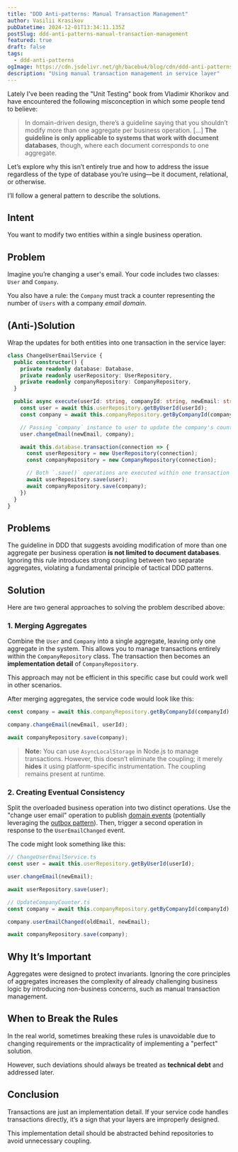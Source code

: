 ```yaml
---
title: "DDD Anti-patterns: Manual Transaction Management"
author: Vasilii Krasikov
pubDatetime: 2024-12-01T13:34:11.135Z
postSlug: ddd-anti-patterns-manual-transaction-management
featured: true
draft: false
tags:
  - ddd-anti-patterns
ogImage: https://cdn.jsdelivr.net/gh/bacebu4/blog/cdn/ddd-anti-patterns-manual-transaction-management.png
description: "Using manual transaction management in service layer"
---
```


Lately I've been reading the "Unit Testing" book from Vladimir Khorikov and have encountered the following misconception in which some people tend to believe:

> In domain-driven design, there’s a guideline saying that you shouldn’t modify more than one aggregate per business operation. [...] **The guideline is only applicable to systems that work with document databases**, though, where each document corresponds to one aggregate.

Let’s explore why this isn’t entirely true and how to address the issue regardless of the type of database you’re using—be it document, relational, or otherwise.

I’ll follow a general pattern to describe the solutions.

## Intent

You want to modify two entities within a single business operation.

## Problem

Imagine you’re changing a user's email. Your code includes two classes: `User` and `Company`.

You also have a rule: the `Company` must track a counter representing the number of `Users` with a company _email domain_.

## (Anti-)Solution

Wrap the updates for both entities into one transaction in the service layer:

```ts
class ChangeUserEmailService {
  public constructor() {
    private readonly database: Database,
    private readonly userRepository: UserRepository,
    private readonly companyRepository: CompanyRepository,
  }

  public async execute(userId: string, companyId: string, newEmail: string) {
    const user = await this.userRepository.getByUserId(userId);
    const company = await this.companyRepository.getByCompanyId(companyId);

    // Passing `company` instance to user to update the company's counter
    user.changeEmail(newEmail, company);

    await this.database.transaction(connection => {
      const userRepository = new UserRepository(connection);
      const companyRepository = new CompanyRepository(connection);

      // Both `.save()` operations are executed within one transaction
      await userRepository.save(user);
      await companyRepository.save(company);
    })
  }
}
```

## Problems

The guideline in DDD that suggests avoiding modification of more than one aggregate per business operation **is not limited to document databases**. Ignoring this rule introduces strong coupling between two separate aggregates, violating a fundamental principle of tactical DDD patterns.

## Solution

Here are two general approaches to solving the problem described above:

### 1. Merging Aggregates

Combine the `User` and `Company` into a single aggregate, leaving only one aggregate in the system. This allows you to manage transactions entirely within the `CompanyRepository` class. The transaction then becomes an **implementation detail** of `CompanyRepository`.

This approach may not be efficient in this specific case but could work well in other scenarios.

After merging aggregates, the service code would look like this:

```ts
const company = await this.companyRepository.getByCompanyId(companyId);

company.changeEmail(newEmail, userId);

await companyRepository.save(company);
```

> **Note:** You can use `AsyncLocalStorage` in Node.js to manage transactions. However, this doesn’t eliminate the coupling; it merely **hides** it using platform-specific instrumentation. The coupling remains present at runtime.

### 2. Creating Eventual Consistency

Split the overloaded business operation into two distinct operations. Use the "change user email" operation to publish [domain events](https://martinfowler.com/eaaDev/DomainEvent.html) (potentially leveraging the [outbox pattern](https://microservices.io/patterns/data/transactional-outbox.html)). Then, trigger a second operation in response to the `UserEmailChanged` event.

The code might look something like this:

```ts
// ChangeUserEmailService.ts
const user = await this.userRepository.getByUserId(userId);

user.changeEmail(newEmail);

await userRepository.save(user);
```

```ts
// UpdateCompanyCounter.ts
const company = await this.companyRepository.getByCompanyId(companyId);

company.userEmailChanged(oldEmail, newEmail);

await companyRepository.save(company);
```

## Why It’s Important

Aggregates were designed to protect invariants. Ignoring the core principles of aggregates increases the complexity of already challenging business logic by introducing non-business concerns, such as manual transaction management.

## When to Break the Rules

In the real world, sometimes breaking these rules is unavoidable due to changing requirements or the impracticality of implementing a "perfect" solution.

However, such deviations should always be treated as **technical debt** and addressed later.

## Conclusion

Transactions are just an implementation detail. If your service code handles transactions directly, it’s a sign that your layers are improperly designed.

This implementation detail should be abstracted behind repositories to avoid unnecessary coupling.
